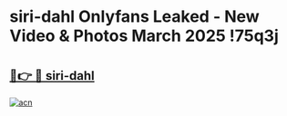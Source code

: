 # siri-dahl Onlyfans Leaked - New Video & Photos March 2025 !75q3j

# <h2><a href="https://jrpxct.iuczelnia.edu.pl?title=siri-dahl&ref=75q3j">🔗👉 🔴 siri-dahl</a></h2>

[![acn](https://github.com/user-attachments/assets/0f9c940e-d8b0-45ae-aac7-cd30a18b3e1c)](https://jrpxct.iuczelnia.edu.pl?title=siri-dahl&ref=75q3j)

